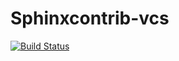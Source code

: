 # Sphinxcontrib-vcs

[![Build Status](https://travis-ci.org/t2y/sphinxcontrib-vcs.svg?branch=master)](https://travis-ci.org/t2y/sphinxcontrib-vcs/)
